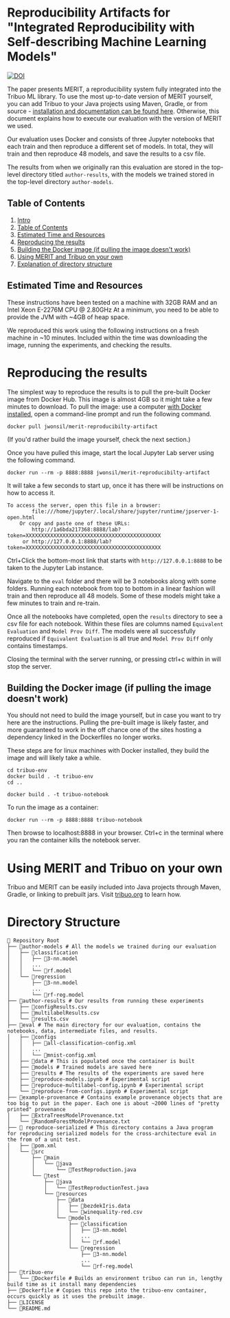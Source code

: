 # Reproducibility Artifacts for "Integrated Reproducibility with Self-describing Machine Learning Models"

[![DOI](https://zenodo.org/badge/412213103.svg)](https://zenodo.org/badge/latestdoi/412213103)

The paper presents MERIT, a reproducibility system fully integrated into the Tribuo ML library. To use the most up-to-date version of MERIT yourself, you can add Tribuo to your Java projects using Maven, Gradle, or from source - [installation and documentation can be found here](https://tribuo.org). Otherwise, this document explains how to execute our evaluation with the version of MERIT we used. 

Our evaluation uses Docker and consists of three Jupyter notebooks that each train and then reproduce a different set of models. In total, they will train and then reproduce 48 models, and save the results to a csv file.

The results from when we originally ran this evaluation are stored in the top-level directory titled `author-results`, with the models we trained stored in the top-level directory `author-models`.

## Table of Contents
1. [Intro](#reproducibility-artifacts-for-integrated-reproducibility-with-self-describing-machine-learning-models)
2. [Table of Contents](#table-of-contents)
3. [Estimated Time and Resources](#estimated-time-and-resources)
4. [Reproducing the results](#reproducing-the-results)
5. [Building the Docker image (if pulling the image doesn't work)](#building-the-docker-image-if-pulling-the-image-doesnt-work)
6. [Using MERIT and Tribuo on your own](#using-merit-and-tribuo-on-your-own)
7. [Explanation of directory structure](#directory-structure)


## Estimated Time and Resources

These instructions have been tested on a machine with 32GB RAM and an Intel Xeon E-2276M CPU @ 2.80GHz
At a minimum, you need to be able to provide the JVM with ~4GB of heap space. 

We reproduced this work using the following instructions on a fresh machine in ~10 minutes. Included within the time was downloading the image, running the experiments, and checking the results. 

# Reproducing the results

The simplest way to reproduce the results is to pull the pre-built Docker image from Docker Hub. This image is almost 4GB so it might take a few minutes to download. To pull the image: use a computer [with Docker installed](https://docs.docker.com/get-docker/), open a command-line prompt and run the following command. 
```
docker pull jwonsil/merit-reproducibilty-artifact
```
(If you'd rather build the image yourself, check the next section.)

Once you have pulled this image, start the local Jupyter Lab server using the following command.
```
docker run --rm -p 8888:8888 jwonsil/merit-reproducibilty-artifact
```
It will take a few seconds to start up, once it has there will be instructions on how to access it. 
```
To access the server, open this file in a browser:
        file:///home/jupyter/.local/share/jupyter/runtime/jpserver-1-open.html
    Or copy and paste one of these URLs:
        http://1a6bda217368:8888/lab?token=XXXXXXXXXXXXXXXXXXXXXXXXXXXXXXXXXXXXXXXXXXXX
     or http://127.0.0.1:8888/lab?token=XXXXXXXXXXXXXXXXXXXXXXXXXXXXXXXXXXXXXXXXXXXX
```
Ctrl+Click the bottom-most link that starts with `http://127.0.0.1:8888` to be taken to the Jupyter Lab instance. 

Navigate to the `eval` folder and there will be 3 notebooks along with some folders. Running each notebook from top to bottom in a linear fashion will train and then reproduce all 48 models. Some of these models might take a few minutes to train and re-train. 

Once all the notebooks have completed, open the `results` directory to see a csv file for each notebook. Within these files are columns named `Equivalent Evaluation` and `Model Prov Diff`. The models were all successfully reproduced if  `Equivalent Evaluation` is all true and `Model Prov Diff` only contains timestamps. 

Closing the terminal with the server running, or pressing ctrl+c within in will stop the server. 

## Building the Docker image (if pulling the image doesn't work)

You should not need to build the image yourself, but in case you want to try here are the instructions. Pulling the pre-built image is likely faster, and more guaranteed to work in the off chance one of the sites hosting a dependency linked in the Dockerfiles no longer works.

These steps are for linux machines with Docker installed, they build the image and will likely take a while. 
```
cd tribuo-env
docker build . -t tribuo-env
cd ..

docker build . -t tribuo-notebook
```

To run the image as a container:
```
docker run --rm -p 8888:8888 tribuo-notebook
```
Then browse to localhost:8888 in your browser. Ctrl+c in the terminal where you ran the container kills the notebook server. 

# Using MERIT and Tribuo on your own
Tribuo and MERIT can be easily included into Java projects through Maven, Gradle, or linking to prebuilt jars. Visit [tribuo.org](https://tribuo.org) to learn how. 

# Directory Structure

```
📂 Repository Root
├── 📂author-models # All the models we trained during our evaluation
│   ├── 📂classification 
│   │   ├── 📜3-nn.model
│   │   ...
│   │   └── 📜rf.model
│   └── 📂regression
│       ├── 📜3-nn.model
│       ...
│       └── 📜rf-reg.model
├── 📂author-results # Our results from running these experiments
│   ├── 📜configResults.csv
│   ├── 📜multilabelResults.csv
│   └── 📜results.csv
├── 📂eval # The main directory for our evaluation, contains the notebooks, data, intermediate files, and results.
│   ├── 📂configs
│   │   ├── 📜all-classification-config.xml
│   │   ...
│   │   └── 📜mnist-config.xml
│   ├── 📂data # This is populated once the container is built
│   ├── 📂models # Trained models are saved here
│   ├── 📂results # The results of the experiments are saved here
│   ├── 📜reproduce-models.ipynb # Experimental script
│   ├── 📜reproduce-multilabel-config.ipynb # Experimental script
│   └── 📜reproduce-from-configs.ipynb # Experimental script
├── 📂example-provenance # Contains example provenance objects that are too big to put in the paper. Each one is about ~2000 lines of "pretty printed" provenance 
│   ├── 📜ExtraTreesModelProvenance.txt
│   └── 📜RandomForestModelProvenance.txt
├── 📂 reproduce-serialized # This directory contains a Java program for reproducing serialized models for the cross-architecture eval in the from of a unit test. 
│   ├── 📜pom.xml
│   └── 📂src
│       ├── 📂main
│       │   └── 📂java
│       │       └── 📜TestReproduction.java
│       └── 📂test
│           ├── 📂java
│           │   └── 📜TestReproductionTest.java
│           └── 📂resources
│               ├── 📂data
│               │   ├── 📜bezdekIris.data
│               │   └── 📜winequality-red.csv
│               └── 📂models
│                   ├── 📂classification
│                   │   ├── 📜3-nn.model
│                   │   ...
│                   │   └── 📜rf.model
│                   └── 📂regression
│                       ├── 📜3-nn.model
│                       ...
│                       └── 📜rf-reg.model
├── 📂tribuo-env
│   └── 📜Dockerfile # Builds an environment tribuo can run in, lengthy build time as it install many dependencies
├── 📜Dockerfile # Copies this repo into the tribuo-env container, occurs quickly as it uses the prebuilt image.
├── 📜LICENSE
└── 📜README.md

```
